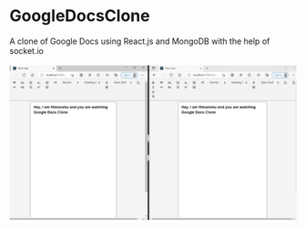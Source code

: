 # GoogleDocsClone
A clone of Google Docs using React.js and MongoDB with the help of socket.io\
<br/>
<img src="GDocCloneImages.PNG">
